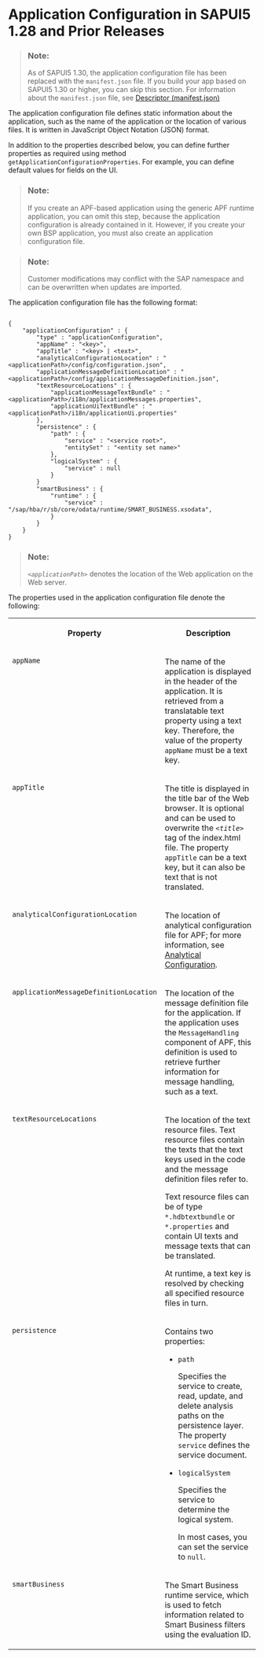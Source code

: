 <!-- loioc9da7d53b5c19456e10000000a423f68 -->

# Application Configuration in SAPUI5 1.28 and Prior Releases

> ### Note:  
> As of SAPUI5 1.30, the application configuration file has been replaced with the `manifest.json` file. If you build your app based on SAPUI5 1.30 or higher, you can skip this section. For information about the `manifest.json` file, see [Descriptor \(manifest.json\)](descriptor-manifest-json-74038a5.md)

The application configuration file defines static information about the application, such as the name of the application or the location of various files. It is written in JavaScript Object Notation \(JSON\) format.

In addition to the properties described below, you can define further properties as required using method `getApplicationConfigurationProperties`. For example, you can define default values for fields on the UI.

> ### Note:  
> If you create an APF-based application using the generic APF runtime application, you can omit this step, because the application configuration is already contained in it. However, if you create your own BSP application, you must also create an application configuration file.

> ### Note:  
> Customer modifications may conflict with the SAP namespace and can be overwritten when updates are imported.

The application configuration file has the following format:

```

{
    "applicationConfiguration" : {
        "type" : "applicationConfiguration",
        "appName" : "<key>",
        "appTitle" : "<key> | <text>",
        "analyticalConfigurationLocation" : "<applicationPath>/config/configuration.json",
        "applicationMessageDefinitionLocation" : "<applicationPath>/config/applicationMessageDefinition.json",
        "textResourceLocations" : {
            "applicationMessageTextBundle" : "<applicationPath>/i18n/applicationMessages.properties",
            "applicationUiTextBundle" : "<applicationPath>/i18n/applicationUi.properties"
        },
        "persistence" : {
            "path" : {    
                "service" : "<service root>",
                "entitySet" : "<entity set name>"
            },
            "logicalSystem" : {    
                "service" : null         
            }
        }
        "smartBusiness" : {
            "runtime" : {
                "service" : "/sap/hba/r/sb/core/odata/runtime/SMART_BUSINESS.xsodata",
            }
        }
    }
}
```

> ### Note:  
> <code><i class="varname">&lt;applicationPath&gt;</i></code> denotes the location of the Web application on the Web server.

The properties used in the application configuration file denote the following:


<table>
<tr>
<th valign="top">

Property



</th>
<th valign="top">

Description



</th>
</tr>
<tr>
<td valign="top">

`appName` 



</td>
<td valign="top">

The name of the application is displayed in the header of the application. It is retrieved from a translatable text property using a text key. Therefore, the value of the property `appName` must be a text key.



</td>
</tr>
<tr>
<td valign="top">

`appTitle` 



</td>
<td valign="top">

The title is displayed in the title bar of the Web browser. It is optional and can be used to overwrite the <code><i class="varname">&lt;title&gt;</i></code> tag of the index.html file. The property `appTitle` can be a text key, but it can also be text that is not translated.



</td>
</tr>
<tr>
<td valign="top">

`analyticalConfigurationLocation` 



</td>
<td valign="top">

The location of analytical configuration file for APF; for more information, see [Analytical Configuration](analytical-configuration-5a467c5.md).



</td>
</tr>
<tr>
<td valign="top">

`applicationMessageDefinitionLocation` 



</td>
<td valign="top">

The location of the message definition file for the application. If the application uses the `MessageHandling` component of APF, this definition is used to retrieve further information for message handling, such as a text.



</td>
</tr>
<tr>
<td valign="top">

`textResourceLocations` 



</td>
<td valign="top">

The location of the text resource files. Text resource files contain the texts that the text keys used in the code and the message definition files refer to.

Text resource files can be of type `*.hdbtextbundle` or `*.properties` and contain UI texts and message texts that can be translated.

At runtime, a text key is resolved by checking all specified resource files in turn.



</td>
</tr>
<tr>
<td valign="top">

`persistence` 



</td>
<td valign="top">

Contains two properties:

-   `path`

    Specifies the service to create, read, update, and delete analysis paths on the persistence layer. The property `service` defines the service document.

-   `logicalSystem`

    Specifies the service to determine the logical system.

    In most cases, you can set the service to `null`.




</td>
</tr>
<tr>
<td valign="top">

`smartBusiness` 



</td>
<td valign="top">

The Smart Business runtime service, which is used to fetch information related to Smart Business filters using the evaluation ID.



</td>
</tr>
</table>

